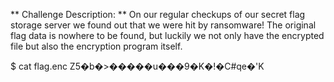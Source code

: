 ** Challenge Description: **
On our regular checkups of our secret flag storage server we found out that we were hit by ransomware! The original flag data is nowhere to be found, but luckily we not only have the encrypted file but also the encryption program itself.


$ cat flag.enc 
Z5�b�>�����u���9�K�!�C#qe�'K  
